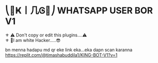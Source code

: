 # ⎝🌲Ҝ丨几Ꮆ🌲⎠ WHATSAPP USER BOR V1

⚜️ ⚠️️ Don't copy or edit this plugins....⚠️️ <br/>
⚜️ 🤘I am white Hacker.....😎

bn menna hadapu md qr eke link eka...eka dapn scan karanna<br>https://replit.com/@timashabuddila1/KING-BOT-V1?v=1
